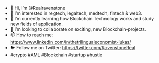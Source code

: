 - 👋 Hi, I’m @Realravenstone
- 👀 I’m interested in regtech, legaltech, medtech, fintech & web3.
- 🌱 I’m currently learning how Blockchain Technology works and study new fields of application.
- 💞️ I’m looking to collaborate on exciting, new Blockchain-projects.
- 📫 How to reach me: https://www.linkedin.com/in/thetrilingualeconomist-lukas/
- 🐦 Follow me on Twitter: https://twitter.com/RavenstoneReal
- #crypto #AML #Blockchain #startup #hustle

<!---
Realravenstone/Realravenstone is a ✨ special ✨ repository because its `README.md` (this file) appears on your GitHub profile.
You can click the Preview link to take a look at your changes.
--->
